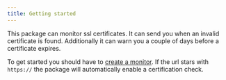 ```yaml
---
title: Getting started
---
```


This package can monitor ssl certificates. It can send you when an invalid certificate is found. Additionally it can warn you a couple of days before a certificate expires.

To get started you should have to [create a monitor](). If the url stars with `https://` the package will automatically enable a certification check.
